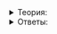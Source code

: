 <details>
<summary>Теория:</summary>

# Концепция MapReduce, функция transform

Удобно, когда ускоряется готовый алгоритм. Но иногда нуждающаяся в оптимизации программа устроена сложно. В этом случае помогает посмотреть на неё с точки зрения концепции MapReduce, популярной в различных областях распределённых вычислений.

В рамках этой концепции алгоритм стараются представить следующим образом:

1.  Стадия преобразования (map, transform). На вход ей подаётся исходный набор объектов. Задача этой стадии — применить некоторую функцию к каждому объекту. Важно, чтобы применяемая к каждому объекту операция могла выполняться независимо от других: только тогда этот этап будет эффективно распараллеливаться. Например, если в вашем распоряжении два процессора, можно попросить первый выполнить преобразование для первой половины объектов, а второй процессор — для второй половины. Иногда преобразующей функции разрешается отфильтровать некоторые объекты.
2.  Стадия группировки (reduce). На вход ей подаётся результат map-стадии — преобразованные объекты. Выход — результат применения некоторой группирующей функции ко входному набору. Это может быть сумма, произведение, минимум или другая подобная бинарная операция. Reduce-стадия тоже параллелится: можно попросить первый процессор вычислить сумму для первой половины, второй процессор — для второй и просуммировать результаты.

Потренируемся и представим в таком виде алгоритм  `count`  из прошлого урока. Его задача заключалась в подсчёте количества пробелов в строке.

1.  Map-стадия:
    -   Вход: набор символов строки;
    -   Операция: будет ли конкретный символ пробелом? Если да — 1. Если нет — 0;
    -   Выход: набор чисел 0 и 1, где 1 означает, что соответствующий символ — пробел.
2.  Reduce-стадия:
    -   Вход: набор чисел 0 и 1;
    -   Операция: сумма;
    -   Выход: количество единиц во входном наборе, то есть количество пробелов.

И для каждой стадии в отдельности, и для их комбинации в С++ есть готовые функции-алгоритмы.

[Функция  `transform`](https://en.cppreference.com/w/cpp/algorithm/transform)  из  `<algorithm>`  принимает диапазон входных объектов, выходной итератор для записи результата и преобразующую функцию. Так можно реализовать map-стадию подсчёта пробелов:

```cpp
#include <algorithm>
#include <execution>
#include <iostream>
#include <string_view>

using namespace std;

int main() {
    const string_view s = "pretty little octopus"sv;
    vector<int> marks(s.size());
    transform(execution::par, s.begin(), s.end(), marks.begin(),
              [](char c) { return c == ' '; });
    for (const int mark : marks) {
        cout << mark;
    }
    cout << endl;
    // выведет 000000100000010000000
}

```

Вызов с  `execution::par`  приведён для простой демонстрации. Для короткой строки нет смысла распараллеливать такую операцию.

----------

Можно ли объявить вектор  `marks`  пустым, а в качестве выходного итератора в  `transform`  передать  `back_inserter(marks)`?

-   Да, это будет работать аналогично. Разве что вызов  `reserve`  не помешал бы.
    
-   Нет, код будет работать неверно.
    
-   Нет, код не скомпилируется.
    

Обратите внимание на версию функции  `transform`  для двух входных диапазонов одинаковой длины. В этом случае преобразующая функция принимает элемент первого диапазона, соответствующий ему элемент второго на той же позиции и комбинирует их. Скажем, если для набора кубиков у вас есть вектор их объёмов и вектор их плотностей, используя такую версию  `transform`  и операции умножения, можно получить вектор масс.

</details>

<details>
<summary>Ответы:</summary>

# Ответы на задания

Можно ли объявить вектор  `marks`  пустым, а в качестве выходного итератора в  `transform`  передать  `back_inserter(marks)`?

-   **(-)**  Да, это будет работать аналогично. Разве что вызов  `reserve`  не помешал бы.

> Посмотрите в  [документацию](https://en.cppreference.com/w/cpp/algorithm/transform): версия  `transform`  с  `ExecutionPolicy`  в качестве итератора для записи результата принимает только forward-итераторы.

-   **(-)**  Нет, код будет работать неверно.

> Если бы он скомпилировался, то действительно работал бы неверно: разные потоки пытались бы вставить в один и тот же вектор, ещё и в другом порядке. Но посмотрите в  [документацию](https://en.cppreference.com/w/cpp/algorithm/transform).

-   **(+)**  Нет, код не скомпилируется.

> Действительно, версия  `transform`  с  `ExecutionPolicy`  в качестве итератора для записи результата принимает только forward-итераторы. А если бы код и скомпилировался, то несколько потоков не смогли бы одновременно вставлять в один и тот же вектор — мы увидим это в третьей теме.

</details>
